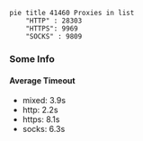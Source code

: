 
```mermaid
pie title 41460 Proxies in list
    "HTTP" : 28303
    "HTTPS": 9969
    "SOCKS" : 9809
```

### Some Info
#### Average Timeout

- mixed: 3.9s
- http: 2.2s
- https: 8.1s
- socks: 6.3s